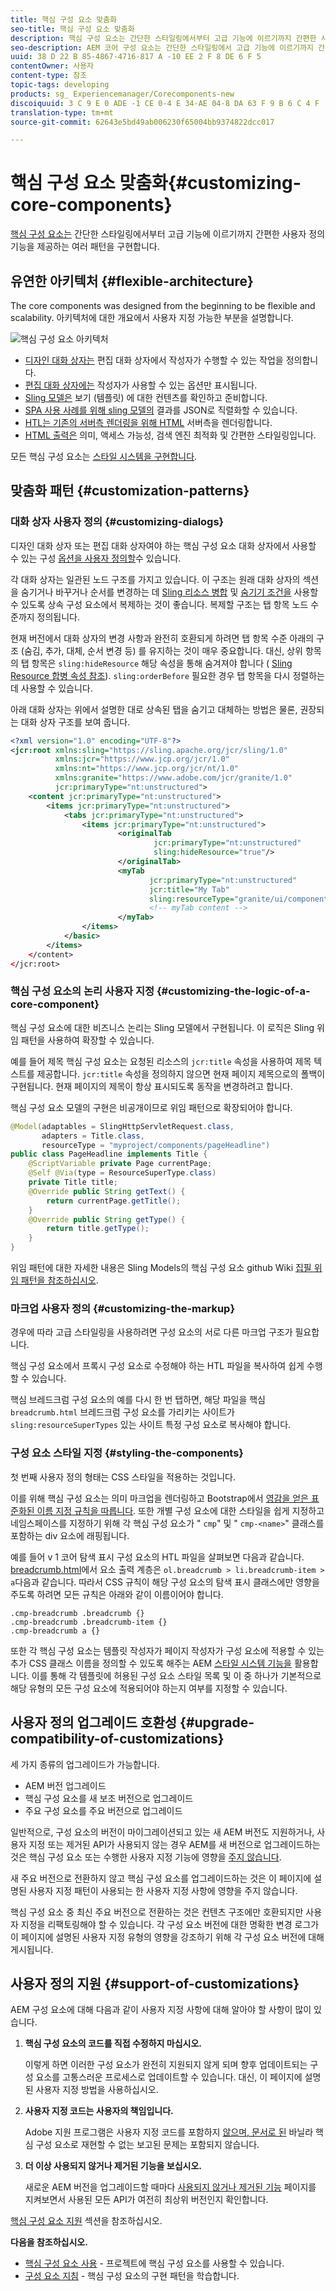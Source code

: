```yaml
---
title: 핵심 구성 요소 맞춤화
seo-title: 핵심 구성 요소 맞춤화
description: 핵심 구성 요소는 간단한 스타일링에서부터 고급 기능에 이르기까지 간편한 사용자 정의 기능을 제공하는 여러 패턴을 구현합니다.
seo-description: AEM 코어 구성 요소는 간단한 스타일링에서 고급 기능에 이르기까지 간편한 사용자 지정을 허용하는 여러 패턴을 구현합니다.
uuid: 38 D 22 B 85-4867-4716-817 A -10 EE 2 F 8 DE 6 F 5
contentOwner: 사용자
content-type: 참조
topic-tags: developing
products: sg_ Experiencemanager/Corecomponents-new
discoiquuid: 3 C 9 E 0 ADE -1 CE 0-4 E 34-AE 04-8 DA 63 F 9 B 6 C 4 F
translation-type: tm+mt
source-git-commit: 62643e5bd49ab006230f65004bb9374822dcc017

---
```



# 핵심 구성 요소 맞춤화{#customizing-core-components}

[핵심 구성 요소는](developing.md) 간단한 스타일링에서부터 고급 기능에 이르기까지 간편한 사용자 정의 기능을 제공하는 여러 패턴을 구현합니다.

## 유연한 아키텍처 {#flexible-architecture}

The core components was designed from the beginning to be flexible and scalability. 아키텍처에 대한 개요에서 사용자 지정 가능한 부분을 설명합니다.

![핵심 구성 요소 아키텍처](assets/screen_shot_2018-12-07at093742.png)

* [디자인 대화 상자는](authoring.md#edit-and-design-dialogs) 편집 대화 상자에서 작성자가 수행할 수 있는 작업을 정의합니다.
* [편집 대화 상자에는](authoring.md#edit-and-design-dialogs) 작성자가 사용할 수 있는 옵션만 표시됩니다.
* [Sling 모델은](#customizing-the-logic-of-a-core-component) 보기 (템플릿) 에 대한 컨텐츠를 확인하고 준비합니다.
* [SPA 사용 사례를 위해 sling 모델의](#customizing-the-logic-of-a-core-component) 결과를 JSON로 직렬화할 수 있습니다.
* [HTL는 기존의 서버측 렌더링을 위해 HTML](#customizing-the-markup) 서버측을 렌더링합니다.
* [HTML 출력은](#customizing-the-markup) 의미, 액세스 가능성, 검색 엔진 최적화 및 간편한 스타일링입니다.

모든 핵심 구성 요소는 [스타일 시스템을 구현합니다](customizing.md).

## 맞춤화 패턴 {#customization-patterns}

### 대화 상자 사용자 정의 {#customizing-dialogs}

디자인 대화 상자 또는 편집 대화 상자여야 하는 핵심 구성 요소 대화 상자에서 사용할 수 있는 구성 [옵션을 사용자 정의할](authoring.md)수 있습니다.

각 대화 상자는 일관된 노드 구조를 가지고 있습니다. 이 구조는 원래 대화 상자의 섹션을 숨기거나 바꾸거나 순서를 변경하는 데 [Sling 리소스 병합](https://helpx.adobe.com/experience-manager/6-4/sites/developing/using/sling-resource-merger.html) 및 [숨기기 조건을](https://helpx.adobe.com/experience-manager/6-5/sites/developing/using/hide-conditions.html) 사용할 수 있도록 상속 구성 요소에서 복제하는 것이 좋습니다. 복제할 구조는 탭 항목 노드 수준까지 정의됩니다.

현재 버전에서 대화 상자의 변경 사항과 완전히 호환되게 하려면 탭 항목 수준 아래의 구조 (숨김, 추가, 대체, 순서 변경 등) 를 유지하는 것이 매우 중요합니다. 대신, 상위 항목의 탭 항목은 `sling:hideResource` 해당 속성을 통해 숨겨져야 합니다 ( [Sling Resource 합병 속성 참조](https://helpx.adobe.com/experience-manager/6-5/sites/developing/using/sling-resource-merger.html)). `sling:orderBefore` 필요한 경우 탭 항목을 다시 정렬하는 데 사용할 수 있습니다.

아래 대화 상자는 위에서 설명한 대로 상속된 탭을 숨기고 대체하는 방법은 물론, 권장되는 대화 상자 구조를 보여 줍니다.

<!-- 

Comment Type: annotation
Last Modified By: ims-author-CE1E2CE451D1F0680A490D45@AdobeID
Last Modified Date: 2017-04-17T17:43:20.265-0400

Should we provide guidance on how to name their CSS classes, etc. to align to component re-usability best-practices? We tout that we follow bootstrap css naming, should we be counseling customers to align similarly? .cmp- 
<component name="">
  -- 
 <element>
   - 
  <element descriptor="">
    ? 
  </element> 
 </element> 
</component>

 -->

```xml
<?xml version="1.0" encoding="UTF-8"?>
<jcr:root xmlns:sling="https://sling.apache.org/jcr/sling/1.0"
          xmlns:jcr="https://www.jcp.org/jcr/1.0"
          xmlns:nt="https://www.jcp.org/jcr/nt/1.0"
          xmlns:granite="https://www.adobe.com/jcr/granite/1.0"
          jcr:primaryType="nt:unstructured">
    <content jcr:primaryType="nt:unstructured">
        <items jcr:primaryType="nt:unstructured">
            <tabs jcr:primaryType="nt:unstructured">
                <items jcr:primaryType="nt:unstructured">
                        <originalTab
                                jcr:primaryType="nt:unstructured"
                                sling:hideResource="true"/>
                        </originalTab>
                        <myTab
                               jcr:primaryType="nt:unstructured"
                               jcr:title="My Tab"
                               sling:resourceType="granite/ui/components/coral/foundation/container"/>
                               <!-- myTab content -->
                        </myTab>
                </items>
            </basic>
        </items>
    </content>
</jcr:root>
```

### 핵심 구성 요소의 논리 사용자 지정 {#customizing-the-logic-of-a-core-component}

핵심 구성 요소에 대한 비즈니스 논리는 Sling 모델에서 구현됩니다. 이 로직은 Sling 위임 패턴을 사용하여 확장할 수 있습니다.

예를 들어 제목 핵심 구성 요소는 요청된 리소스의 `jcr:title` 속성을 사용하여 제목 텍스트를 제공합니다. `jcr:title` 속성을 정의하지 않으면 현재 페이지 제목으로의 폴백이 구현됩니다. 현재 페이지의 제목이 항상 표시되도록 동작을 변경하려고 합니다.

핵심 구성 요소 모델의 구현은 비공개이므로 위임 패턴으로 확장되어야 합니다.

```java
@Model(adaptables = SlingHttpServletRequest.class,
       adapters = Title.class,
       resourceType = "myproject/components/pageHeadline")
public class PageHeadline implements Title {
    @ScriptVariable private Page currentPage;
    @Self @Via(type = ResourceSuperType.class)
    private Title title;
    @Override public String getText() {
        return currentPage.getTitle();
    }
    @Override public String getType() {
        return title.getType();
    }
}
```

위임 패턴에 대한 자세한 내용은 Sling Models의 핵심 구성 요소 github Wiki [집필 위임 패턴을 참조하십시오](https://github.com/adobe/aem-core-wcm-components/wiki/Delegation-Pattern-for-Sling-Models).

### 마크업 사용자 정의 {#customizing-the-markup}

경우에 따라 고급 스타일링을 사용하려면 구성 요소의 서로 다른 마크업 구조가 필요합니다.

핵심 구성 요소에서 프록시 구성 요소로 수정해야 하는 HTL 파일을 복사하여 쉽게 수행할 수 있습니다.

핵심 브레드크럼 구성 요소의 예를 다시 한 번 탭하면, 해당 파일을 핵심 `breadcrumb.html` 브레드크럼 구성 요소를 가리키는 사이트가 `sling:resourceSuperTypes` 있는 사이트 특정 구성 요소로 복사해야 합니다.

<!-- 

Comment Type: annotation
Last Modified By: ims-author-CE1E2CE451D1F0680A490D45@AdobeID
Last Modified Date: 2017-04-17T17:43:20.265-0400

Should we provide guidance on how to name their CSS classes, etc. to align to component re-usability best-practices? We tout that we follow bootstrap css naming, should we be counseling customers to align similarly? .cmp- 
<component name="">
  -- 
 <element>
   - 
  <element descriptor="">
    ? 
  </element> 
 </element> 
</component>

 -->

### 구성 요소 스타일 지정 {#styling-the-components}

첫 번째 사용자 정의 형태는 CSS 스타일을 적용하는 것입니다.

이를 위해 핵심 구성 요소는 의미 마크업을 렌더링하고 Bootstrap에서 [영감을 얻은 표준화된 이름 지정 규칙을 따릅니다](https://getbootstrap.com/). 또한 개별 구성 요소에 대한 스타일을 쉽게 지정하고 네임스페이스를 지정하기 위해 각 핵심 구성 요소가 &quot; `cmp`&quot; 및 &quot; `cmp-<name>`&quot; 클래스를 포함하는 div 요소에 래핑됩니다.

예를 들어 v 1 코어 탐색 표시 구성 요소의 HTL 파일을 살펴보면 다음과 같습니다. [breadcrumb.html](https://github.com/adobe/aem-core-wcm-components/blob/master/content/src/content/jcr_root/apps/core/wcm/components/breadcrumb/v2/breadcrumb/breadcrumb.html)에서 요소 출력 계층은 `ol.breadcrumb > li.breadcrumb-item > a`다음과 같습니다. 따라서 CSS 규칙이 해당 구성 요소의 탐색 표시 클래스에만 영향을 주도록 하려면 모든 규칙은 아래와 같이 이름이어야 합니다.

```shell
.cmp-breadcrumb .breadcrumb {}  
.cmp-breadcrumb .breadcrumb-item {}  
.cmp-breadcrumb a {}
```

또한 각 핵심 구성 요소는 템플릿 작성자가 페이지 작성자가 구성 요소에 적용할 수 있는 추가 CSS 클래스 이름을 정의할 수 있도록 해주는 AEM [스타일 시스템 기능을](https://helpx.adobe.com/experience-manager/6-5/sites/authoring/using/style-system.html) 활용합니다. 이를 통해 각 템플릿에 허용된 구성 요소 스타일 목록 및 이 중 하나가 기본적으로 해당 유형의 모든 구성 요소에 적용되어야 하는지 여부를 지정할 수 있습니다.

## 사용자 정의 업그레이드 호환성 {#upgrade-compatibility-of-customizations}

세 가지 종류의 업그레이드가 가능합니다.

* AEM 버전 업그레이드
* 핵심 구성 요소를 새 보조 버전으로 업그레이드
* 주요 구성 요소를 주요 버전으로 업그레이드

일반적으로, 구성 요소의 버전이 마이그레이션되고 있는 새 AEM 버전도 지원하거나, 사용자 지정 또는 제거된 API가 사용되지 않는 경우 AEM를 새 버전으로 업그레이드하는 것은 핵심 구성 요소 또는 수행한 사용자 지정 기능에 영향을 [주지 않습니다](https://helpx.adobe.com/experience-manager/6-5/release-notes/deprecated-removed-features.html).

새 주요 버전으로 전환하지 않고 핵심 구성 요소를 업그레이드하는 것은 이 페이지에 설명된 사용자 지정 패턴이 사용되는 한 사용자 지정 사항에 영향을 주지 않습니다.

핵심 구성 요소 중 최신 주요 버전으로 전환하는 것은 컨텐츠 구조에만 호환되지만 사용자 지정을 리팩토링해야 할 수 있습니다. 각 구성 요소 버전에 대한 명확한 변경 로그가 이 페이지에 설명된 사용자 지정 유형의 영향을 강조하기 위해 각 구성 요소 버전에 대해 게시됩니다.

## 사용자 정의 지원 {#support-of-customizations}

AEM 구성 요소에 대해 다음과 같이 사용자 지정 사항에 대해 알아야 할 사항이 많이 있습니다.

1. **핵심 구성 요소의 코드를 직접 수정하지 마십시오.**

   이렇게 하면 이러한 구성 요소가 완전히 지원되지 않게 되며 향후 업데이트되는 구성 요소를 고통스러운 프로세스로 업데이트할 수 있습니다. 대신, 이 페이지에 설명된 사용자 지정 방법을 사용하십시오.

1. **사용자 지정 코드는 사용자의 책임입니다.**

   Adobe 지원 프로그램은 사용자 지정 코드를 포함하지 [않으며, 문서로 된](using.md) 바닐라 핵심 구성 요소로 재현할 수 없는 보고된 문제는 포함되지 않습니다.

1. **더 이상 사용되지 않거나 제거된 기능을 보십시오.**

   새로운 AEM 버전을 업그레이드할 때마다 [사용되지 않거나 제거된 기능](https://helpx.adobe.com/experience-manager/6-5/release-notes/deprecated-removed-features.html) 페이지를 지켜보면서 사용된 모든 API가 여전히 최상위 버전인지 확인합니다.

[핵심 구성 요소 지원](developing.md#core-component-support) 섹션을 참조하십시오.

**다음을 참조하십시오.**

* [핵심 구성 요소 사용](using.md) - 프로젝트에 핵심 구성 요소를 사용할 수 있습니다.
* [구성 요소 지침](guidelines.md) - 핵심 구성 요소의 구현 패턴을 학습합니다.
